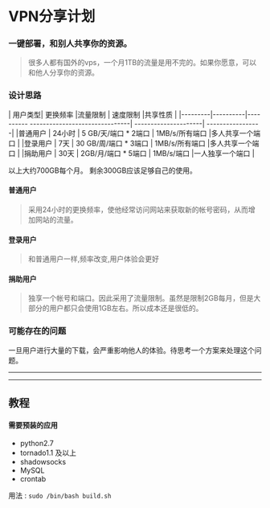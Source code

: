 
# VPN分享计划 
### 一键部署，和别人共享你的资源。  
> 很多人都有国外的vps，一个月1TB的流量是用不完的。如果你愿意，可以和他人分享你的资源。

### 设计思路
| 用户类型| 更换频率 |流量限制                                  |  速度限制            |共享性质          |
|---------|----------|---------- -------------------------------| ---------------------| -----------------|
|普通用户 | 24小时   |  5 GB/天/端口  * 2端口                   |   1MB/s/所有端口     |多人共享一个端口  |
|登录用户 | 7天      |  30 GB/周/端口  * 3端口                  |   1MB/s/所有端口     |多人共享一个端口  |
|捐助用户 | 30天     |  2GB/月/端口  * 5端口                    |   1MB/s/端口         |一人独享一个端口  |

以上大约700GB每个月。 剩余300GB应该足够自己的使用。

#### 普通用户
> 采用24小时的更换频率，使他经常访问网站来获取新的帐号密码，从而增加网站的流量。

#### 登录用户
> 和普通用户一样,频率改变,用户体验会更好

#### 捐助用户
> 独享一个帐号和端口。因此采用了流量限制。虽然是限制2GB每月，但是大部分的用户都只会使用1GB左右。所以成本还是很低的。


### 可能存在的问题    
一旦用户进行大量的下载，会严重影响他人的体验。待思考一个方案来处理这个问题。

-----------
-----------

## 教程
#### 需要预装的应用
- python2.7
- tornado1.1 及以上 
- shadowsocks
- MySQL
- crontab


用法 :
` sudo /bin/bash build.sh `





